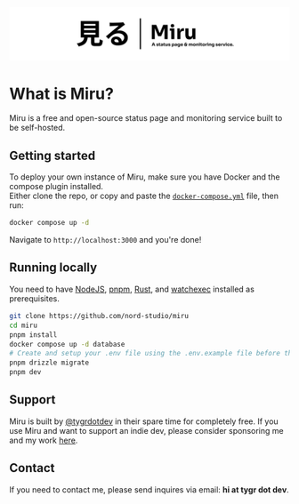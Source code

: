 ![banner](/assets/banner.png)

# What is Miru?

Miru is a free and open-source status page and monitoring service built to be self-hosted.

## Getting started

To deploy your own instance of Miru, make sure you have Docker and the compose plugin installed.  
Either clone the repo, or copy and paste the [`docker-compose.yml`](./docker-compose.yml) file, then run:

```bash
docker compose up -d
```

Navigate to `http://localhost:3000` and you're done!

## Running locally

You need to have [NodeJS](https://nodejs.org/en), [pnpm](https://pnpm.io/), [Rust](https://www.rust-lang.org/), and [watchexec](https://github.com/watchexec/watchexec) installed as prerequisites.

```bash
git clone https://github.com/nord-studio/miru
cd miru
pnpm install
docker compose up -d database
# Create and setup your .env file using the .env.example file before these commands
pnpm drizzle migrate
pnpm dev
```

## Support

Miru is built by [@tygrdotdev](https://github.com/tygrdotdev) in their spare time for completely free. If you use Miru and want to support an indie dev, please consider sponsoring me and my work [here](https://github.com/sponsors/tygrdotdev).

## Contact

If you need to contact me, please send inquires via email: **hi at tygr dot dev**.
